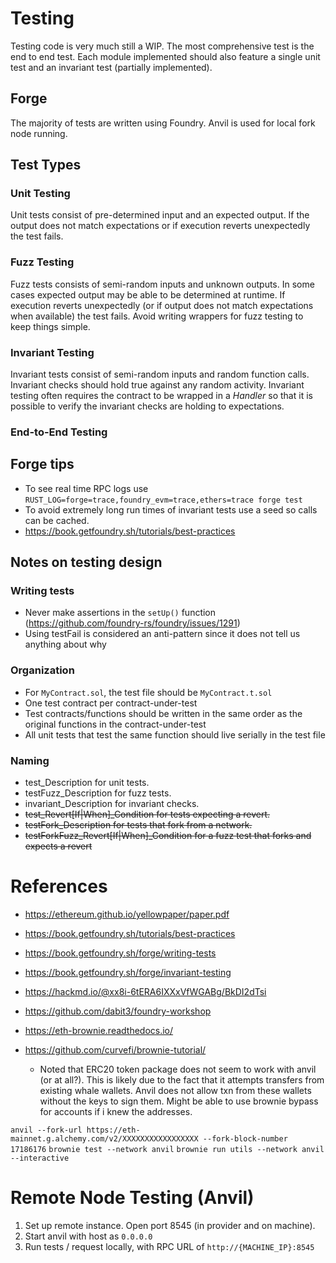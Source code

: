 # Testing
Testing code is very much still a WIP. The most comprehensive test is the end to end test.
Each module implemented should also feature a single unit test and an invariant test (partially implemented).

## Forge
The majority of tests are written using Foundry. Anvil is used for local fork node running. 


## Test Types
### Unit Testing
Unit tests consist of pre-determined input and an expected output. If the output does not match expectations or if execution reverts unexpectedly the test fails.
### Fuzz Testing
Fuzz tests consists of semi-random inputs and unknown outputs. In some cases expected output may be able to be determined at runtime. If execution reverts unexpectedly (or if output does not match expectations when available) the test fails. Avoid writing wrappers for fuzz testing to keep things simple.
### Invariant Testing
Invariant tests consist of semi-random inputs and random function calls. Invariant checks should hold true against any random activity. Invariant testing often requires the contract to be wrapped in a *Handler* so that it is possible to verify the invariant checks are holding to expectations. 
### End-to-End Testing


## Forge tips
- To see real time RPC logs use `RUST_LOG=forge=trace,foundry_evm=trace,ethers=trace forge test`
- To avoid extremely long run times of invariant tests use a seed so calls can be cached.
- https://book.getfoundry.sh/tutorials/best-practices

## Notes on testing design

### Writing tests
- Never make assertions in the `setUp()` function (https://github.com/foundry-rs/foundry/issues/1291)
- Using testFail is considered an anti-pattern since it does not tell us anything about why

### Organization
- For `MyContract.sol`, the test file should be `MyContract.t.sol`
- One test contract per contract-under-test
- Test contracts/functions should be written in the same order as the original functions in the contract-under-test
- All unit tests that test the same function should live serially in the test file

### Naming
- test_Description for unit tests.
- testFuzz_Description for fuzz tests.
- invariant_Description for invariant checks.
- ~~test_Revert[If|When]_Condition for tests expecting a revert.~~
- ~~testFork_Description for tests that fork from a network.~~
- ~~testForkFuzz_Revert[If|When]_Condition for a fuzz test that forks and expects a revert~~


# References
- https://ethereum.github.io/yellowpaper/paper.pdf
- https://book.getfoundry.sh/tutorials/best-practices
- https://book.getfoundry.sh/forge/writing-tests
- https://book.getfoundry.sh/forge/invariant-testing
- https://hackmd.io/@xx8i-6tERA6IXXxVfWGABg/BkDI2dTsi
- https://github.com/dabit3/foundry-workshop

- https://eth-brownie.readthedocs.io/
- https://github.com/curvefi/brownie-tutorial/
    - Noted that ERC20 token package does not seem to work with anvil (or at all?). This is likely due to the fact that it attempts transfers from existing whale wallets. Anvil does not allow txn from these wallets without the keys to sign them. Might be able to use brownie bypass for accounts if i knew the addresses.


`anvil --fork-url https://eth-mainnet.g.alchemy.com/v2/XXXXXXXXXXXXXXXXX --fork-block-number 17186176`
`brownie test --network anvil`
`brownie run utils --network anvil --interactive`


# Remote Node Testing (Anvil)
1. Set up remote instance. Open port 8545 (in provider and on machine).
2. Start anvil with host as `0.0.0.0`
3. Run tests / request locally, with RPC URL of `http://{MACHINE_IP}:8545`
